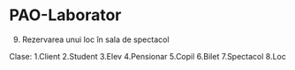 # PAO-Laborator
9. Rezervarea unui loc în sala de spectacol

Clase:
1.Client
2.Student
3.Elev
4.Pensionar
5.Copil
6.Bilet
7.Spectacol
8.Loc

  
